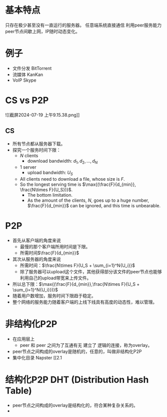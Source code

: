 # 基本特点
只存在极少甚至没有一直运行的服务器。
任意端系统直接通信
利用peer服务能力
peer节点间歇上网，IP随时动态变化。
# 例子
- 文件分发 BitTorrent
- 流媒体 KanKan
- VoIP Skype
# CS vs P2P
![[截屏2024-07-19 上午9.15.38.png]]
## CS
- 所有节点都从服务器下载。
- 探究一个服务时间下限：
	- $N$ clients
		- download bandwidth: ${d_1, d_2, ..., d_N}$
	- $1$ server
		- upload bandwidth: $U_S$
	- All clients need to download a file, whose size is $F$.
	- So the longest serving time is $\max{(\frac{F}{d_{min}}, \frac{N\times F}{U_S})}$.
		- The bottom limitation.
		- As the amount of the clients, $N$, goes up to a huge number, $\frac{F}{d_{min}}$ can be ignored, and this time is unbearable.
# P2P
- 首先从客户端的角度来说
	- 最慢的那个客户端所用时间是下限。
	- 所需时间$\frac{F}{d_{min}}$
- 其次从服务器的角度来说
	- 所需时间：$\frac{N\times F}{U_S + \sum_{i=1}^N{U_i}}$
	- 除了服务器可以upload这个文件，其他获得部分该文件的peer节点也能够利用自己的upload带宽来上传文件。
- 所以总下限：$\max{(\frac{F}{d_{min}},\frac{N\times F}{U_S + \sum_{i=1}^N{U_i}})}$
- 随着用户数增加，服务时间下限趋于稳定。
- 整个网络的服务能力随着客户端的上线下线具有高度的动态性，难以管理。
# 非结构化P2P
- 在应用层上
	- peer 和 peer 之间为了互通有无 建立了 逻辑的连接，称为overlay。
- peer节点之间构成的overlay是随机的，任意的，叫做非结构化P2P
- 集中化目录 Napster [[2.1
# 结构化P2P  DHT (Distribution Hash Table)
- peer节点之间构成的overlay是结构化的，符合某种复杂关系的。
- 